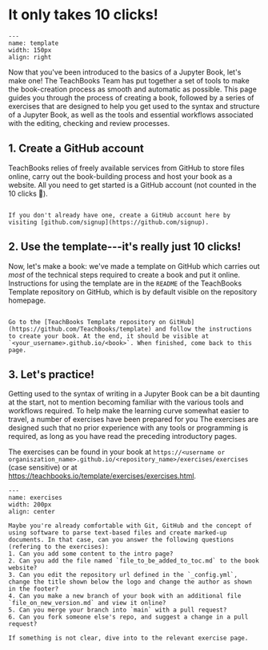 # It only takes 10 clicks!

```{figure} figures/template.jpg
---
name: template
width: 150px
align: right
```

Now that you've been introduced to the basics of a Jupyter Book, let's make one! The TeachBooks Team has put together a set of tools to make the book-creation process as smooth and automatic as possible. This page guides you through the process of creating a book, followed by a series of exercises that are designed to help you get used to the syntax and structure of a Jupyter Book, as well as the tools and essential workflows associated with the editing, checking and review processes.

## 1. Create a GitHub account
TeachBooks relies of freely available services from GitHub to store files online, carry out the book-building process and host your book as a website. All you need to get started is a GitHub account (not counted in the 10 clicks 🤭).

```{exercise}

If you don't already have one, create a GitHub account here by visiting [github.com/signup](https://github.com/signup). 
```

## 2. Use the template---it's really just 10 clicks!
Now, let's make a book: we've made a template on GitHub which carries out _most_ of the technical steps required to create a book and put it online. Instructions for using the template are in the `README` of the TeachBooks Template repository on GitHub, which is by default visible on the repository homepage.

```{exercise}

Go to the [TeachBooks Template repository on GitHub](https://github.com/TeachBooks/template) and follow the instructions to create your book. At the end, it should be visible at `<your_username>.github.io/<book>`. When finished, come back to this page.
```

## 3. Let's practice!
Getting used to the syntax of writing in a Jupyter Book can be a bit daunting at the start, not to mention becoming familiar with the various tools and workflows required. To help make the learning curve somewhat easier to travel, a number of exercises have been prepared for you The exercises are designed such that no prior experience with any tools or programming is required, as long as you have read the preceding introductory pages.

The exercises can be found in your book at `https://<username or organiszation_name>.github.io/<repository_name>/exercises/exercises` (case sensitive) or at https://teachbooks.io/template/exercises/exercises.html.

```{figure} ../external/template/figures/exercises.png
---
name: exercises
width: 200px
align: center
```


```{tip}
Maybe you're already comfortable with Git, GitHub and the concept of using software to parse text-based files and create marked-up documents. In that case, can you answer the following questions (refering to the exercises):
1. Can you add some content to the intro page?
2. Can you add the file named `file_to_be_added_to_toc.md` to the book website?
3. Can you edit the repository url defined in the `_config.yml`, change the title shown below the logo and change the author as shown in the footer?
4. Can you make a new branch of your book with an additional file `file_on_new_version.md` and view it online?
5. Can you merge your branch into `main` with a pull request?
6. Can you fork someone else's repo, and suggest a change in a pull request?

If something is not clear, dive into to the relevant exercise page.
```

